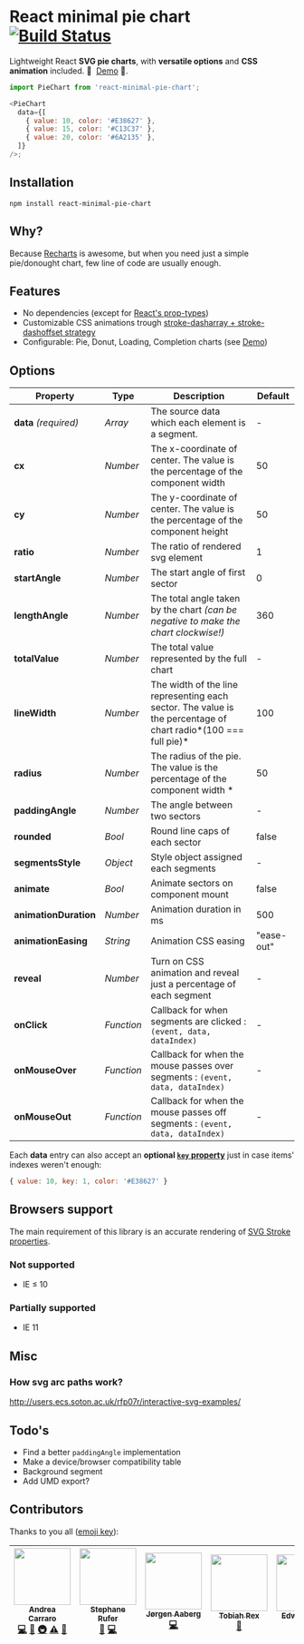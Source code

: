 # React minimal pie chart [![Build Status][ci-img]][ci]

Lightweight React **SVG pie charts**, with **versatile options** and **CSS animation** included. 👏 &nbsp;[Demo][storybook]&nbsp;👏.

[ci-img]: https://travis-ci.org/toomuchdesign/react-minimal-pie-chart.svg?branch=master
[ci]: https://travis-ci.org/toomuchdesign/react-minimal-pie-chart
[storybook]: http://www.andreacarraro.it/react-minimal-pie-chart

```js
import PieChart from 'react-minimal-pie-chart';

<PieChart
  data={[
    { value: 10, color: '#E38627' },
    { value: 15, color: '#C13C37' },
    { value: 20, color: '#6A2135' },
  ]}
/>;
```

## Installation

```console
npm install react-minimal-pie-chart
```

## Why?

Because [Recharts](https://github.com/recharts/recharts) is awesome, but when you need just a simple pie/donought chart, few line of code are usually enough.

## Features

- No dependencies (except for [React's prop-types](https://github.com/reactjs/prop-types))
- Customizable CSS animations trough [stroke-dasharray + stroke-dashoffset strategy](https://css-tricks.com/svg-line-animation-works/)
- Configurable: Pie, Donut, Loading, Completion charts (see [Demo][storybook])

## Options

| Property              | Type       | Description                                                                                                    | Default    |
| --------------------- | ---------- | -------------------------------------------------------------------------------------------------------------- | ---------- |
| **data** _(required)_ | _Array_    | The source data which each element is a segment.                                                               | -          |
| **cx**                | _Number_   | The x-coordinate of center. The value is the percentage of the component width                                 | 50         |
| **cy**                | _Number_   | The y-coordinate of center. The value is the percentage of the component height                                | 50         |
| **ratio**             | _Number_   | The ratio of rendered svg element                                                                              | 1          |
| **startAngle**        | _Number_   | The start angle of first sector                                                                                | 0          |
| **lengthAngle**       | _Number_   | The total angle taken by the chart _(can be negative to make the chart clockwise!)_                            | 360        |
| **totalValue**        | _Number_   | The total value represented by the full chart                                                                  | -          |
| **lineWidth**         | _Number_   | The width of the line representing each sector. The value is the percentage of chart radio*(100 === full pie)* | 100        |
| **radius**            | _Number_   | The radius of the pie. The value is the percentage of the component width \*                                   | 50         |
| **paddingAngle**      | _Number_   | The angle between two sectors                                                                                  | -          |
| **rounded**           | _Bool_     | Round line caps of each sector                                                                                 | false      |
| **segmentsStyle**     | _Object_   | Style object assigned each segments                                                                            | -          |
| **animate**           | _Bool_     | Animate sectors on component mount                                                                             | false      |
| **animationDuration** | _Number_   | Animation duration in ms                                                                                       | 500        |
| **animationEasing**   | _String_   | Animation CSS easing                                                                                           | "ease-out" |
| **reveal**            | _Number_   | Turn on CSS animation and reveal just a percentage of each segment                                             | -          |
| **onClick**           | _Function_ | Callback for when segments are clicked : `(event, data, dataIndex)`                                            | -          |
| **onMouseOver**       | _Function_ | Callback for when the mouse passes over segments : `(event, data, dataIndex)`                                  | -          |
| **onMouseOut**        | _Function_ | Callback for when the mouse passes off segments : `(event, data, dataIndex)`                                   | -          |

Each **data** entry can also accept an **optional [`key` property](https://reactjs.org/docs/lists-and-keys.html)** just in case items' indexes weren't enough:

```js
{ value: 10, key: 1, color: '#E38627' }
```

## Browsers support

The main requirement of this library is an accurate rendering of [SVG Stroke properties](https://www.w3schools.com/graphics/svg_stroking.asp).

### Not supported

- IE ≤ 10

### Partially supported

- IE 11

## Misc

### How svg arc paths work?

http://users.ecs.soton.ac.uk/rfp07r/interactive-svg-examples/

## Todo's

- Find a better `paddingAngle` implementation
- Make a device/browser compatibility table
- Background segment
- Add UMD export?

## Contributors

Thanks to you all ([emoji key](https://github.com/kentcdodds/all-contributors#emoji-key)):

<!-- ALL-CONTRIBUTORS-LIST:START - Do not remove or modify this section -->

| [<img src="https://avatars3.githubusercontent.com/u/4573549?v=4" width="100px;"/><br /><sub>Andrea Carraro</sub>](http://www.andreacarraro.it)<br />[💻](https://github.com/toomuchdesign/react-minimal-pie-chart/commits?author=toomuchdesign 'Code') [📖](https://github.com/toomuchdesign/react-minimal-pie-chart/commits?author=toomuchdesign 'Documentation') [🚇](#infra-toomuchdesign 'Infrastructure (Hosting, Build-Tools, etc)') [⚠️](https://github.com/toomuchdesign/react-minimal-pie-chart/commits?author=toomuchdesign 'Tests') [👀](#review-toomuchdesign 'Reviewed Pull Requests') | [<img src="https://avatars3.githubusercontent.com/u/1128559?v=4" width="100px;"/><br /><sub>Stephane Rufer</sub>](https://github.com/rufman)<br />[🐛](https://github.com/toomuchdesign/react-minimal-pie-chart/issues?q=author%3Arufman 'Bug reports') [💻](https://github.com/toomuchdesign/react-minimal-pie-chart/commits?author=rufman 'Code') | [<img src="https://avatars3.githubusercontent.com/u/1413255?v=4" width="100px;"/><br /><sub>Jørgen Aaberg</sub>](https://github.com/jaaberg)<br />[💻](https://github.com/toomuchdesign/react-minimal-pie-chart/commits?author=jaaberg 'Code') | [<img src="https://avatars3.githubusercontent.com/u/16377119?v=4" width="100px;"/><br /><sub>Tobiah Rex</sub>](http://www.tobiahrex.com)<br />[🐛](https://github.com/toomuchdesign/react-minimal-pie-chart/issues?q=author%3ATobiahRex 'Bug reports') | [<img src="https://avatars2.githubusercontent.com/u/11728228?v=4" width="100px;"/><br /><sub>Edward Xiao</sub>](https://edwardxiao.com)<br />[🐛](https://github.com/toomuchdesign/react-minimal-pie-chart/issues?q=author%3Aedwardfhsiao 'Bug reports') |
| :-------------------------------------------------------------------------------------------------------------------------------------------------------------------------------------------------------------------------------------------------------------------------------------------------------------------------------------------------------------------------------------------------------------------------------------------------------------------------------------------------------------------------------------------------------------------------------------------------: | :-------------------------------------------------------------------------------------------------------------------------------------------------------------------------------------------------------------------------------------------------------------------------------------------------------------------------------------------------: | :--------------------------------------------------------------------------------------------------------------------------------------------------------------------------------------------------------------------------------------------: | :----------------------------------------------------------------------------------------------------------------------------------------------------------------------------------------------------------------------------------------------------: | :------------------------------------------------------------------------------------------------------------------------------------------------------------------------------------------------------------------------------------------------------: |


<!-- ALL-CONTRIBUTORS-LIST:END -->
